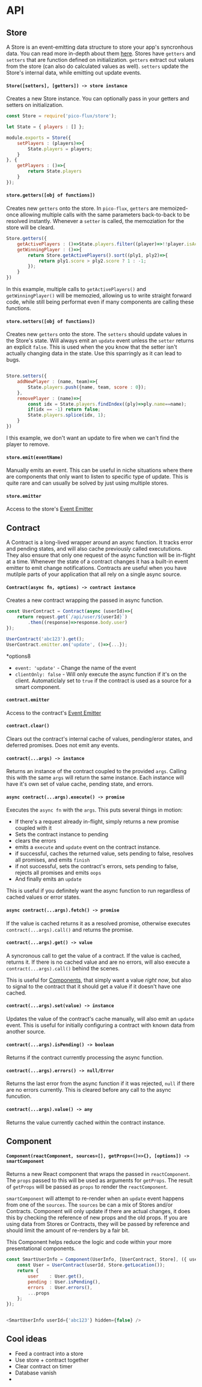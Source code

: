 # API

## Store
A Store is an event-emitting data structure to store your app's syncronhous data. You can read more in-depth about them [here](https://facebook.github.io/flux/docs/in-depth-overview.html#stores). Stores have `getters` and `setters` that are function defined on initialization. `getters` extract out values from the store (can also do calculated values as well). `setters` update the Store's internal data, while emitting out update events.



#### `Store([setters], [getters]) -> store instance`
Creates a new Store instance. You can optionally pass in your getters and setters on initialization.

```js
const Store = require('pico-flux/store');

let State = { players : [] };

module.exports = Store({
	setPlayers : (players)=>{
		State.players = players;
	}
}, {
	getPlayers : ()=>{
		return State.players
	}
});
```


#### `store.getters([obj of functions])`
Creates new `getters` onto the store. In `pico-flux`, `getters` are memoized-once allowing multiple calls with the same parameters back-to-back to be resolved instantly. Whenever a `setter` is called, the memoziation for the store will be cleard.

```js
Store.getters({
	getActivePlayers : ()=>State.players.filter((player)=>!!player.isActive),
	getWinningPlayer : ()=>{
		return Store.getActivePlayers().sort((ply1, ply2)=>{
			return ply1.score > ply2.score ? 1 : -1;
		});
	}
})
```

In this example, multiple calls to `getActivePlayers()` and `getWinningPlayer()` will be memozied, allowing us to write straight forward code, while still being performat even if many components are calling these functions.


#### `store.setters([obj of functions])`
Creates new `getters` onto the store. The `setters` should update values in the Store's state. Will always emit an `update` event unless the `setter` returns an explicit `false`. This is used when the you know that the setter isn't actually changing data in the state. Use this sparringly as it can lead to bugs.

```js

Store.setters({
	addNewPlayer : (name, team)=>{
		State.players.push({name, team, score : 0});
	},
	removePlayer : (name)=>{
		const idx = State.players.findIndex((ply)=>ply.name==name);
		if(idx == -1) return false;
		State.players.splice(idx, 1);
	}
})
```

I this example, we don't want an update to fire when we can't find the player to remove.




#### `store.emit(eventName)`
Manually emits an event. This can be useful in niche situations where there are components that only want to listen to specific type of update. This is quite rare and can usually be solved by just using multiple stores.

#### `store.emitter`
Access to the store's [Event Emitter](https://nodejs.org/api/events.html#events_class_eventemitter)



## Contract
A Contract is a long-lived wrapper around an async function. It tracks error and pending states, and will also cache previously called execututions. They also ensure that only one request of the async function will be in-flight at a time. Whenever the state of a contract changes it has a built-in event emitter to emit change notifications. Contracts are useful when you have mutilple parts of your application that all rely on a single async source.


#### `Contract(async fn, options) -> contract instance`
Creates a new contract wrapping the passed in async function.

```js
const UserContract = Contract(async (userId)=>{
	return request.get(`/api/user/${userId}`)
		.then((response)=>response.body.user)
});

UserContract('abc123').get();
UserContract.emitter.on('update', ()=>{...});
```

*options8
- `event: 'update'` - Change the name of the event
- `clientOnly: false` - Will only execute the async function if it's on the client. Automaticlaly set to `true` if the contract is used as a source for a smart component.



#### `contract.emitter`
Access to the contract's [Event Emitter](https://nodejs.org/api/events.html#events_class_eventemitter)

#### `contract.clear()`
Clears out the contract's internal cache of values, pending/eror states, and deferred promises. Does not emit any events.


#### `contract(...args) -> instance`
Returns an instance of the contract coupled to the provided `args`. Calling this with the same `args` will return the same instance. Each instance will have it's own set of value cache, pending state, and errors.

#### `async contract(...args).execute() -> promise`
Executes the `async fn` with the `args`. This puts several things in motion:
- If there's a request already in-flight, simply returns a new promise coupled with it
- Sets the contract instance to pending
- clears the errors
- emits a `execute` and `update` event on the contract instance.
- if successful, caches the returned value, sets pending to false, resolves all promises, and emits `finish`
- if not successful, sets the contract's errors, sets pending to false, rejects all promises and emits `oops`
- And finally emits an `update`

This is useful if you definitely want the async function to run regardless of cached values or error states.


#### `async contract(...args).fetch() -> promise`
If the value is cached returns it as a resolved promise, otherwise executes `contract(...args).call()` and returns the promise.


#### `contract(...args).get() -> value`
A syncronous call to get the value of a contract. If the value is cached, returns it. If there is no cached value and are no errors, will also execute a `contract(...args).call()` behind the scenes.

This is useful for [Components](#Component), that simply want a value _right now_, but also to signal to the contract that it should get a value if it doesn't have one cached.


#### `contract(...args).set(value) -> instance`
Updates the value of the contract's cache manually, will also emit an `update` event. This is useful for initially configuring a contract with known data from another source.


#### `contract(...args).isPending() -> boolean`
Returns if the contract currently processing the async function.

#### `contract(...args).errors() -> null/Error`
Returns the last error from the async function if it was rejected, `null` if there are no errors currently. This is cleared before any call to the async funcution.

#### `contract(...args).value() -> any`
Returns the value currently cached within the contract instance.


## Component


#### `Component(reactComponent, sources=[], getProps=()=>{}, [options]) -> smartComponent`
Returns a new React component that wraps the passed in `reactComponent`. The `props` passed to this will be used as arguments for `getProps`. The result of `getProps` will be passed as `props` to render the `reactComponent`.

`smartComponent` will attempt to re-render when an `update` event happens from one of the `sources`. The `sources` be can a mix of Stores and/or Contracts. Component will only update if there are actual changes, it does this by checking the reference of new props and the old props. If you are using data from Stores or Contracts, they will be passed by reference and should limit the amount of re-renders by a fair bit.

This Component helps reduce the logic and code within your more presentational components.

```js
const SmartUserInfo = Component(UserInfo, [UserContract, Store], ({ userId, ...props})=>{
	const User = UserContract(userId, Store.getLocation());
	return {
		user    : User.get(),
		pending : User.isPending(),
		errors  : User.errors(),
		...props
	};
});


<SmartUserInfo userId={'abc123'} hidden={false} />
```




## Cool ideas
- Feed a contract into a store
- Use store + contract together
- Clear contract on timer
- Database vanish
-